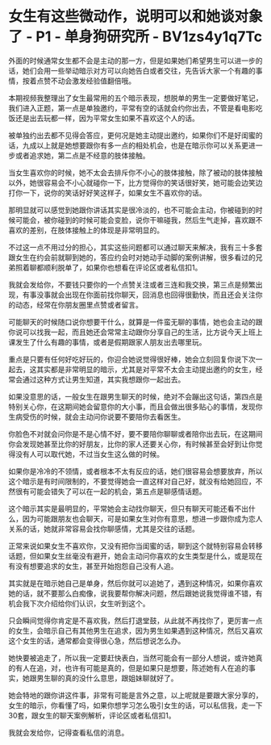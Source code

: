 # 女生有这些微动作，说明可以和她谈对象了 - P1 - 单身狗研究所 - BV1zs4y1q7Tc

外面的时候通常女生都不会是主动的那一方，但是如果她们希望男生可以进一步的话，她们会用一些举动暗示对方可以向她告白或者交往，先告诉大家一个有趣的事情，按着点赞不动会激发经验值翻倍哦。

本期视频我整理出了女生最常用的五个暗示表现，想脱单的男生一定要做好笔记，我们进入正题，第一点是单独邀约，平常有空的话就会约你出去，不管是看电影吃饭还是出去玩都一样，因为平常女生如果不喜欢这个人的话。

被单独约出去都不见得会答应，更何况是她主动提出邀约，如果你们不是好闺蜜的话，九成以上就是她想要跟你有多一点的相处机会，也是在暗示你可以关系更进一步或者追求她，第二点是不经意的肢体接触。

当女生喜欢你的时候，她不太会去排斥你不小心的肢体接触，除了被动的肢体接触以外，她很容易会不小心就碰你一下，比方觉得你的笑话很好笑，她可能会边笑边打你一下，说你的笑话好好笑这样子，如果女生不喜欢你的话。

那明显就可以感觉到她跟你讲话其实是很冷淡的，也不可能会主动，你被碰到的时候可能会，被你碰到的时候可能会变脸，说你干嘛碰我，然后生气走掉，喜欢跟不喜欢的差别，在肢体接触上的体现是非常明显的。

不过这一点不用过分的担心，其实这些问题都可以通过聊天来解决，我有三十多套跟女生在约会前就聊到她的，答应约会时对她动手动脚的案例讲解，很多看过的兄弟照着聊都顺利脱单了，如果你也想看在评论区或者私信扣1。

我就会发给你，不要钱只要你的一个点赞关注或者三连和我交换，第三点是频繁出现，有事没事就会出现在你面前找你聊天，回消息也回得很勤快，而且还会关注你的动态，经常在你朋友圈里点赞或者留言。

可能聊天的时候随口说你想要干什么，就算是一件蛮无聊的事情，她也会主动的跟你说可以找我一起，而且她还会常常主动跟你分享自己的生活，比方说今天上班上课发生了什么有趣的事情，或者是假期跟家人朋友出去哪里玩。

重点是只要有任何好吃好玩的，你迎合她说觉得很好棒，她会立刻回复你说下次一起去，这其实都是非常明显的暗示，尤其是对平常不太会主动提出邀约的女生，经常会通过这种方式让男生知道，其实我想跟你一起出去。

如果没意思的话，一般女生在跟男生聊天的时候，绝对不会蹦出这句话，第四点是特别关心你，在这期间她会留意你的大小事，而且会做出很多贴心的事情，发现你生病受伤的时候，就会主动问你说要不要陪你去看医生。

你脸色不对就会问你是不是心情不好，要不要陪你聊聊或者陪你出去玩，在这期间你会发现她甚至比你的好朋友，比你的家人还要关心你，有时候甚至会好到让你觉得没有人可以取代她，不过当女生这么做的时候。

如果你是冷冷的不领情，或者根本不太有反应的话，她们很容易会想要放弃，所以这个暗示是有时间限制的，不要觉得她会一直这样对自己好，就没有给她回应，不然很有可能会错失了可以在一起的机会，第五点是聊感情话题。

这个暗示其实是最明显的，平常她会主动找你聊天，但只有聊天可能还看不出什么，因为可能跟朋友也会聊天，可是如果女生对你有意思，想进一步跟你成为恋人关系的话，她就非常容易会找你聊感情，尤其是交往的话题。

正常来说如果女生不喜欢你，又没有把你当闺蜜的话，聊到这个就特别容易会转移话题，但如果女生丝毫没有避开，她会主动问你喜欢的女生类型是什么，或是现在有没有想要追求的女生，甚至开始抱怨自己没有人追。

其实就是在暗示她自己是单身，然后你就可以追她了，遇到这种情况，如果你喜欢她的话，就不要那么白痴像，说我要帮你解决问题，然后跟她说我觉得谁不错，有机会我下次介绍给你们认识，女生听到这个。

只会瞬间觉得你肯定是不喜欢我，然后打退堂鼓，从此就不再找你了，更厉害一点的女生，会暗示自己有其他男生在追求，因为男生如果遇到这种情况，然后又喜欢这个女生的话，通常都会变得很心急，然后想说怎么办。

她快要被追走了，所以我一定要赶快表白，当然可能会有一部分人想说，或许她真的有人在追，对，也许有可能是真的，但是如果只是想要，陈述她有人在追的事实，她跟男生聊的真的没什么意思，跟姐妹聊就好了。

她会特地的跟你讲这件事，非常有可能是言外之意，以上呢就是要跟大家分享的，女生的暗示，你看懂了吗，如果你想学习怎么吸引女生的话，可以私信我，走一下30套，跟女生的聊天案例解析，评论区或者私信扣1。

我就会发给你，记得查看私信的消息。